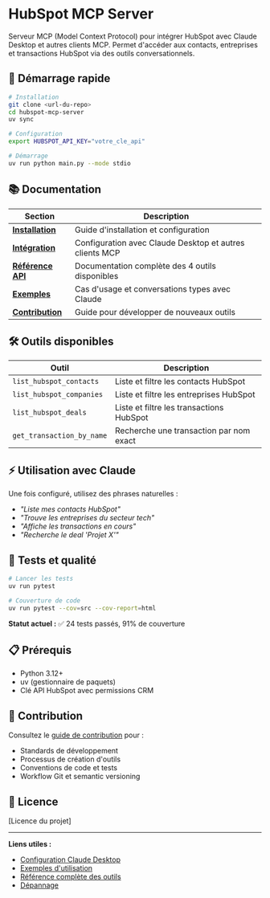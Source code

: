 # HubSpot MCP Server

Serveur MCP (Model Context Protocol) pour intégrer HubSpot avec Claude Desktop et autres clients MCP. Permet d'accéder aux contacts, entreprises et transactions HubSpot via des outils conversationnels.

## 🚀 Démarrage rapide

```bash
# Installation
git clone <url-du-repo>
cd hubspot-mcp-server
uv sync

# Configuration
export HUBSPOT_API_KEY="votre_cle_api"

# Démarrage
uv run python main.py --mode stdio
```

## 📚 Documentation

| Section | Description |
|---------|-------------|
| **[Installation](docs/installation.md)** | Guide d'installation et configuration |
| **[Intégration](docs/integration.md)** | Configuration avec Claude Desktop et autres clients MCP |
| **[Référence API](docs/api-reference.md)** | Documentation complète des 4 outils disponibles |
| **[Exemples](docs/examples.md)** | Cas d'usage et conversations types avec Claude |
| **[Contribution](docs/contributing.md)** | Guide pour développer de nouveaux outils |

## 🛠️ Outils disponibles

| Outil | Description |
|-------|-------------|
| `list_hubspot_contacts` | Liste et filtre les contacts HubSpot |
| `list_hubspot_companies` | Liste et filtre les entreprises HubSpot |
| `list_hubspot_deals` | Liste et filtre les transactions HubSpot |
| `get_transaction_by_name` | Recherche une transaction par nom exact |

## ⚡ Utilisation avec Claude

Une fois configuré, utilisez des phrases naturelles :

- *"Liste mes contacts HubSpot"*
- *"Trouve les entreprises du secteur tech"*
- *"Affiche les transactions en cours"*
- *"Recherche le deal 'Projet X'"*

## 🧪 Tests et qualité

```bash
# Lancer les tests
uv run pytest

# Couverture de code
uv run pytest --cov=src --cov-report=html
```

**Statut actuel :** ✅ 24 tests passés, 91% de couverture

## 📋 Prérequis

- Python 3.12+
- uv (gestionnaire de paquets)
- Clé API HubSpot avec permissions CRM

## 🤝 Contribution

Consultez le [guide de contribution](docs/contributing.md) pour :
- Standards de développement
- Processus de création d'outils
- Conventions de code et tests
- Workflow Git et semantic versioning

## 📄 Licence

[Licence du projet]

---

**Liens utiles :**
- [Configuration Claude Desktop](docs/integration.md#intégration-avec-claude-desktop)
- [Exemples d'utilisation](docs/examples.md#conversations-dexemple)
- [Référence complète des outils](docs/api-reference.md)
- [Dépannage](docs/integration.md#dépannage)
